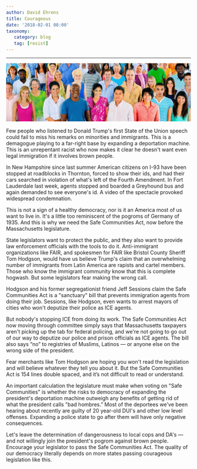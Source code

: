 ```yaml
---
author: David Ehrens
title: Courageous
date: '2018-02-01 08:00'
taxonomy:
   category: blog
   tag: [resist]
---
```

---

![](multi.jpg)

Few people who listened to Donald Trump's first State of the Union speech could fail to miss his remarks on minorities and immigrants. This is a demagogue playing to a far-right base by expanding a deportation machine. This is an unrepentant racist who now makes it clear he doesn't want even legal immigration if it involves brown people.

In New Hampshire since last summer American citizens on I-93 have been stopped at roadblocks in Thornton, forced to show their ids, and had their cars searched in violation of what's left of the Fourth Amendment. In Fort Lauderdale last week, agents stopped and boarded a Greyhound bus and again demanded to see everyone's id. A video of the spectacle provoked widespread condemnation.

This is not a sign of a healthy democracy, nor is it an America most of us want to live in. It's a little too reminiscent of the pogroms of Germany of 1935. And this is why we need the Safe Communities Act, now before the Massachusetts legislature.

State legislators want to protect the public, and they also want to provide law enforcement officials with the tools to do it. Anti-immigrant organizations like FAIR, and spokesmen for FAIR like Bristol County Sheriff Tom Hodgson, would have us believe Trump's claim that an overwhelming number of immigrants from Latin America are rapists and cartel members. Those who know the immigrant community know that this is complete hogwash. But some legislators fear making the wrong call.

Hodgson and his former segregationist friend Jeff Sessions claim the Safe Communities Act is a "sanctuary" bill that prevents immigration agents from doing their job. Sessions, like Hodgson, even wants to arrest mayors of cities who won't deputize their police as ICE agents.

But nobody's stopping ICE from doing its work. The Safe Communities Act now moving through committee simply says that Massachusetts taxpayers aren't picking up the tab for federal policing, and we're not going to go out of our way to deputize our police and prison officials as ICE agents. The bill also says “no” to registries of Muslims, Latinos — or anyone else on the wrong side of the president. 

Fear merchants like Tom Hodgson are hoping you won't read the legislation and will believe whatever they tell you about it. But the Safe Communities Act is 154 lines double spaced, and it’s not difficult to read or understand.

An important calculation the legislature must make when voting on "Safe Communities" is whether the risks to democracy of expanding the president's deportation machine outweigh any benefits of getting rid of what the president calls "bad hombres.” Most of the deportees we've been hearing about recently are guilty of 20 year-old DUI's and other low level offenses. Expanding a police state to go after them will have only negative consequences.

Let's leave the determination of dangerousness to local cops and DA's — and not willingly join the president's pogrom against brown people. Encourage your legislator to pass the Safe Communities Act. The quality of our democracy literally depends on more states passing courageous legislation like this.

